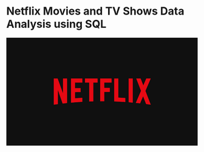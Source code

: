 # Netflix Movies and TV Shows Data Analysis using SQL
![Netflix Logo](https://github.com/Raja-Das/netflix_SQL_project/blob/main/netflix%20logo.jpg)
